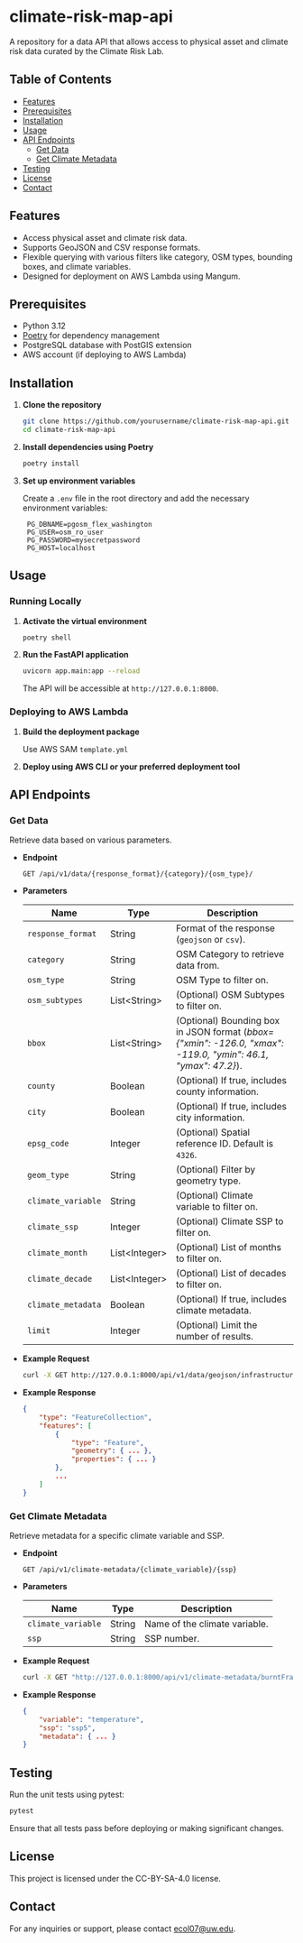 # climate-risk-map-api

A repository for a data API that allows access to physical asset and climate risk data curated by the Climate Risk Lab.

## Table of Contents

- [Features](#features)
- [Prerequisites](#prerequisites)
- [Installation](#installation)
- [Usage](#usage)
- [API Endpoints](#api-endpoints)
  - [Get Data](#get-data)
  - [Get Climate Metadata](#get-climate-metadata)
- [Testing](#testing)
- [License](#license)
- [Contact](#contact)

## Features

- Access physical asset and climate risk data.
- Supports GeoJSON and CSV response formats.
- Flexible querying with various filters like category, OSM types, bounding boxes, and climate variables.
- Designed for deployment on AWS Lambda using Mangum.

## Prerequisites

- Python 3.12
- [Poetry](https://python-poetry.org/) for dependency management
- PostgreSQL database with PostGIS extension
- AWS account (if deploying to AWS Lambda)

## Installation

1. **Clone the repository**

   ```bash
   git clone https://github.com/yourusername/climate-risk-map-api.git
   cd climate-risk-map-api
   ```

2. **Install dependencies using Poetry**

   ```bash
   poetry install
   ```

3. **Set up environment variables**

   Create a `.env` file in the root directory and add the necessary environment variables:

   ```env
    PG_DBNAME=pgosm_flex_washington
    PG_USER=osm_ro_user
    PG_PASSWORD=mysecretpassword
    PG_HOST=localhost
   ```

## Usage

### Running Locally

1. **Activate the virtual environment**

   ```bash
   poetry shell
   ```

2. **Run the FastAPI application**

   ```bash
   uvicorn app.main:app --reload
   ```

   The API will be accessible at `http://127.0.0.1:8000`.

### Deploying to AWS Lambda

1. **Build the deployment package**

   Use AWS SAM `template.yml`

2. **Deploy using AWS CLI or your preferred deployment tool**

## API Endpoints

### Get Data

Retrieve data based on various parameters.

- **Endpoint**

  ```
  GET /api/v1/data/{response_format}/{category}/{osm_type}/
  ```

- **Parameters**

  | Name               | Type     | Description                                                   |
  | ------------------ | -------- | ------------------------------------------------------------- |
  | `response_format`  | String   | Format of the response (`geojson` or `csv`).                 |
  | `category`         | String   | OSM Category to retrieve data from.                           |
  | `osm_type`         | String   | OSM Type to filter on.                                        |
  | `osm_subtypes`     | List&lt;String&gt; | (Optional) OSM Subtypes to filter on.                      |
  | `bbox`             | List&lt;String&gt; | (Optional) Bounding box in JSON format (*bbox={"xmin": -126.0, "xmax": -119.0, "ymin": 46.1, "ymax": 47.2}*).                 |
  | `county`           | Boolean  | (Optional) If true, includes county information.              |
  | `city`             | Boolean  | (Optional) If true, includes city information.                |
  | `epsg_code`        | Integer  | (Optional) Spatial reference ID. Default is `4326`.           |
  | `geom_type`        | String   | (Optional) Filter by geometry type.                           |
  | `climate_variable` | String   | (Optional) Climate variable to filter on.                     |
  | `climate_ssp`      | Integer  | (Optional) Climate SSP to filter on.                           |
  | `climate_month`    | List&lt;Integer&gt; | (Optional) List of months to filter on.                    |
  | `climate_decade`   | List&lt;Integer&gt; | (Optional) List of decades to filter on.                   |
  | `climate_metadata` | Boolean  | (Optional) If true, includes climate metadata.                |
  | `limit`            | Integer  | (Optional) Limit the number of results.                        |

- **Example Request**

  ```bash
  curl -X GET http://127.0.0.1:8000/api/v1/data/geojson/infrastructure/power/?osm_subtypes=plant&osm_subtypes=line&bbox={"xmin":-126.0,"xmax":-119.0,"ymin":46.1,"ymax":47.2}
  ```

- **Example Response**

  ```json
  {
      "type": "FeatureCollection",
      "features": [
          {
              "type": "Feature",
              "geometry": { ... },
              "properties": { ... }
          },
          ...
      ]
  }
  ```

### Get Climate Metadata

Retrieve metadata for a specific climate variable and SSP.

- **Endpoint**

  ```
  GET /api/v1/climate-metadata/{climate_variable}/{ssp}
  ```

- **Parameters**

  | Name              | Type   | Description                       |
  | ----------------- | ------ | --------------------------------- |
  | `climate_variable` | String | Name of the climate variable.     |
  | `ssp`             | String | SSP number.                        |

- **Example Request**

  ```bash
  curl -X GET "http://127.0.0.1:8000/api/v1/climate-metadata/burntFractionAll/585"
  ```

- **Example Response**

  ```json
  {
      "variable": "temperature",
      "ssp": "ssp5",
      "metadata": { ... }
  }
  ```

## Testing

Run the unit tests using pytest:

```bash
pytest
```

Ensure that all tests pass before deploying or making significant changes.

## License

This project is licensed under the CC-BY-SA-4.0 license.

## Contact

For any inquiries or support, please contact [<ecol07@uw.edu>](mailto:ecol07@uw.edu).